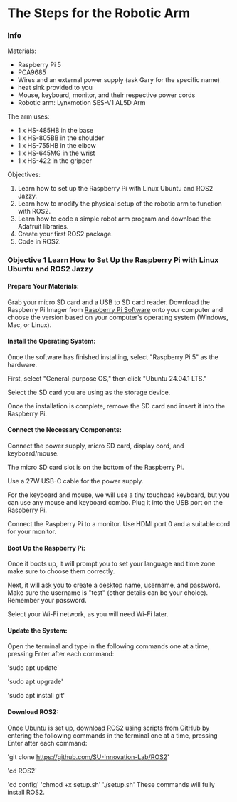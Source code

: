 
# The Steps for the Robotic Arm

### Info

Materials:

- Raspberry Pi 5
- PCA9685
- Wires and an external power supply (ask Gary for the specific name)
- heat sink provided to you
- Mouse, keyboard, monitor, and their respective power cords
- Robotic arm: Lynxmotion SES-V1 AL5D Arm

The arm uses:

- 1 x HS-485HB in the base
- 1 x HS-805BB in the shoulder
- 1 x HS-755HB in the elbow
- 1 x HS-645MG in the wrist
- 1 x HS-422 in the gripper

Objectives:

1. Learn how to set up the Raspberry Pi with Linux Ubuntu and ROS2 Jazzy.
2. Learn how to modify the physical setup of the robotic arm to function with ROS2.
3. Learn how to code a simple robot arm program and download the Adafruit libraries.
4. Create your first ROS2 package.
5. Code in ROS2.

### Objective 1 Learn How to Set Up the Raspberry Pi with Linux Ubuntu and ROS2 Jazzy

#### Prepare Your Materials:

Grab your micro SD card and a USB to SD card reader.
Download the Raspberry Pi Imager from [Raspberry Pi Software](https://www.raspberrypi.com/software/) onto your computer and choose the version based on your computer's operating system (Windows, Mac, or Linux).

#### Install the Operating System:

Once the software has finished installing, select "Raspberry Pi 5" as the hardware.

First, select "General-purpose OS," then click "Ubuntu 24.04.1 LTS."

Select the SD card you are using as the storage device.

Once the installation is complete, remove the SD card and insert it into the Raspberry Pi.

#### Connect the Necessary Components:

Connect the power supply, micro SD card, display cord, and keyboard/mouse.

The micro SD card slot is on the bottom of the Raspberry Pi.

Use a 27W USB-C cable for the power supply.

For the keyboard and mouse, we will use a tiny touchpad keyboard, but you can use any mouse and keyboard combo. Plug it into the USB port on the Raspberry Pi.

Connect the Raspberry Pi to a monitor. Use HDMI port 0 and a suitable cord for your monitor.

#### Boot Up the Raspberry Pi:

Once it boots up, it will prompt you to set your language and time zone make sure to choose them correctly.

Next, it will ask you to create a desktop name, username, and password. Make sure the username is "test" (other details can be your choice). Remember your password.

Select your Wi-Fi network, as you will need Wi-Fi later.

#### Update the System:

Open the terminal and type in the following commands one at a time, pressing Enter after each command:

'sudo apt update'

'sudo apt upgrade'

'sudo apt install git'

#### Download ROS2:
Once Ubuntu is set up, download ROS2 using scripts from GitHub by entering the following commands in the terminal one at a time, pressing Enter after each command:

'git clone https://github.com/SU-Innovation-Lab/ROS2'

'cd ROS2'

'cd config'
'chmod +x setup.sh'
'./setup.sh'
These commands will fully install ROS2.


